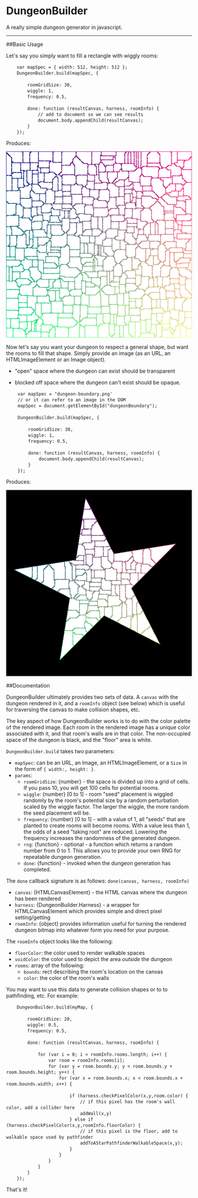 # DungeonBuilder
A really simple dungeon generator in javascript.

---

##Basic Usage

Let's say you simply want to fill a rectangle with wiggly rooms:

		var mapSpec = { width: 512, height: 512 };
		DungeonBuilder.build(mapSpec, {

			roomGridSize: 30,
			wiggle: 1,
			frequency: 0.5,

			done: function (resultCanvas, harness, roomInfo) {
				// add to document so we can see results
				document.body.appendChild(resultCanvas);
			}
		});
		

Produces:

![Basic Grid](sample-fill-rect.png)

Now let's say you want your dungeon to respect a general shape, but want the rooms to fill that shape. Simply provide an image (as an URL, an HTMLImageElement or an Image object). 

 - "open" space where the dungeon can exist should be transparent
 - blocked off space where the dungeon can't exist should be opaque.
 
		var mapSpec = "dungeon-boundary.png'
		// or it can refer to an image in the DOM
		mapSpec = document.getElementById("dungeonBoundary"); 
		
		DungeonBuilder.build(mapSpec, {
		
			roomGridSize: 30,
			wiggle: 1,
			frequency: 0.5,
		
			done: function (resultCanvas, harness, roomInfo) {	
				document.body.appendChild(resultCanvas);
			}
		});

Produces:

![Star Dungeon](sample-star.png)

##Documentation

DungeonBuilder ultimately provides two sets of data. A `canvas` with the dungeon rendered in it, and a `roomInfo` object (see below) which is useful for traversing the canvas to make collision shapes, etc.

The key aspect of how DungeonBuilder works is to do with the color palette of the rendered image. Each room in the rendered image has a unique color associated with it, and that room's walls are in that color. The non-occupied space of the dungeon is black, and the "floor" area is white.

`DungeonBuilder.build` takes two parameters:

 - `mapSpec`: can be an URL, an Image, an HTMLImageElement, or a `Size` in the form of `{ width:, height: }`. 
 - `params`:
 	- `roomGridSize`: {number} - the space is divided up into a grid of cells. If you pass 10, you will get 100 cells for potential rooms.
 	- `wiggle`: {number} [0 to 1] - room "seed" placement is wiggled randomly by the room's potential size by a random perturbation scaled by the wiggle factor. The larger the wiggle, the more random the seed placement will be.
 	- `frequency`: {number} [0 to 1] - with a value of 1, all "seeds" that are planted to create rooms will become rooms. With a value less than 1, the odds of a seed "taking root" are reduced. Lowering the frequency increases the randomness of the generated dungeon.
 	- `rng`: {function} - optional - a function which returns a random number from 0 to 1. This allows you to provide your own RNG for repeatable dungeon generation.
 	- `done`: {function} - invoked when the dungeon generation has completed.
 	  
 	  
The `done` callback signature is as follows:
`done(canvas, harness, roomInfo)`

- `canvas`: {HTMLCanvasElement} - the HTML canvas where the dungeon has been rendered
- `harness`: {DungeonBuilder.Harness} - a wrapper for HTMLCanvasElement which provides simple and direct pixel setting/getting
- `roomInfo`: {object} provides information useful for turning the rendered dungeon bitmap into whatever form you need for your purpose.

The `roomInfo` object looks like the following:

 - `floorColor`: the color used to render walkable spaces
 - `voidColor`: the color used to depict the area *outside* the dungeon
 - `rooms`: array of the following:
 	- `bounds`: rect describing the room's location on the canvas
 	- `color`: the color of the room's walls
 		
 You may want to use this data to generate collision shapes or to to pathfinding, etc. For example:
 
 
		DungeonBuilder.build(myMap, {
		
			roomGridSize: 20,
			wiggle: 0.5,
			frequency: 0.5,
		
			done: function (resultCanvas, harness, roomInfo) {	

				for (var i = 0; i < roomInfo.rooms.length; i++) {
					var room = roomInfo.rooms[i];
					for (var y = room.bounds.y; y < room.bounds.y + room.bounds.height; y++) {
						for (var x = room.bounds.x; x < room.bounds.x + room.bounds.width; x++) {
												
							if (harness.checkPixelColor(x,y,room.color) {
								// if this pixel has the room's wall color, add a collider here
								addWall(x,y)
							} else if (harness.checkPixelColor(x,y,roomInfo.floorColor) {
								// if this pixel is the floor, add to walkable space used by pathfinder
								addToAStarPathfinderWalkableSpace(x,y);
							}
						}
					}
				}
			}
		}); 	
 
 That's it!
